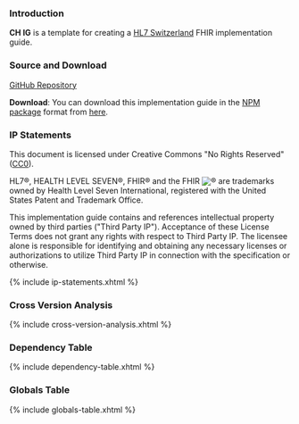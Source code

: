 ### Introduction

**CH IG** is a template for creating a [HL7 Switzerland](https://www.hl7.ch/) FHIR implementation guide.    


### Source and Download

[GitHub Repository](https://github.com/ahdis/ch-ig)

**Download**: You can download this implementation guide in the [NPM package](https://confluence.hl7.org/display/FHIR/NPM+Package+Specification) format from [here](package.tgz).

### IP Statements
This document is licensed under Creative Commons "No Rights Reserved" ([CC0](https://creativecommons.org/publicdomain/zero/1.0/)).

HL7®, HEALTH LEVEL SEVEN®, FHIR® and the FHIR <img src="icon-fhir-16.png" style="float: none; margin: 0px; padding: 0px; vertical-align: bottom"/>&reg; are trademarks owned by Health Level Seven International, registered with the United States Patent and Trademark Office.

This implementation guide contains and references intellectual property owned by third parties ("Third Party IP"). Acceptance of these License Terms does not grant any rights with respect to Third Party IP. The licensee alone is responsible for identifying and obtaining any necessary licenses or authorizations to utilize Third Party IP in connection with the specification or otherwise.

{% include ip-statements.xhtml %}

### Cross Version Analysis

{% include cross-version-analysis.xhtml %}

### Dependency Table

{% include dependency-table.xhtml %}

### Globals Table

{% include globals-table.xhtml %}

